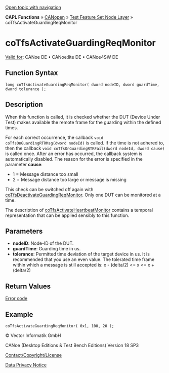 [Open topic with navigation](../../../../../../CANoeDEFamily.htm#Topics/CAPLFunctions/CANopen/NodeLayerTFS/Functions/CAPLfunctionCoTfsActivateGuardingReqMonitor.md)

**CAPL Functions** » [CANopen](../../CAPLfunctionsCANopenOverview.md) » [Test Feature Set Node Layer](../CAPLfunctionsCANopenNLTFSLevelOverview.md) » coTfsActivateGuardingReqMonitor

# coTfsActivateGuardingReqMonitor

[Valid for](../../../../Shared/FeatureAvailability.md): CANoe DE • CANoe:lite DE • CANoe4SW DE

## Function Syntax

```plaintext
long coTfsActivateGuardingReqMonitor( dword nodeID, dword guardTime, dword tolerance );
```

## Description

When this function is called, it is checked whether the DUT (Device Under Test) makes available the remote frame for the guarding within the defined times.

For each correct occurrence, the callback `void coTfsOnGuardingRTRMsg(dword nodeId)` is called. If the time is not adhered to, then the callback `void coTfsOnGuardingRTRFail(dword nodeId, dword cause)` is called once. After an error has occurred, the callback system is automatically disabled. The reason for the error is specified in the parameter **cause**:
- 1 = Message distance too small
- 2 = Message distance too large or message is missing

This check can be switched off again with [coTfsDeactivateGuardingReqMonitor](CAPLfunctionCoTfsDeactivateGuardingReqMonitor.md). Only one DUT can be monitored at a time.

The description of [coTfsActivateHeartbeatMonitor](CAPLfunctionCoTfsActivateHeartbeatMonitor.md) contains a temporal representation that can be applied sensibly to this function.

## Parameters

- **nodeID**: Node-ID of the DUT.
- **guardTime**: Guarding time in us.
- **tolerance**: Permitted time deviation of the target device in us. It is recommended that you use an even value. The tolerated time frame within which a message is still accepted is: x - (delta/2) <= x <= x + (delta/2)

## Return Values

[Error code](../CAPLfunctionsCANopenNLTFSErrorCodes.md)

## Example

```plaintext
coTfsActivateGuardingReqMonitor( 0x1, 100, 20 );
```

© Vector Informatik GmbH

CANoe (Desktop Editions & Test Bench Editions) Version 18 SP3

[Contact/Copyright/License](../../../../Shared/ContactCopyrightLicense.md)

[Data Privacy Notice](https://www.vector.com/int/en/company/get-info/privacy-policy/)